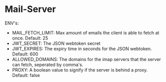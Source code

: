 # Mail-Server

ENV's:

- MAIL_FETCH_LIMIT: Max amount of emails the client is able to fetch at once. Default: 25
- JWT_SECRET: The JSON webtoken secret
- JWT_EXPIRES: The expiry time in seconds for the JSON webtoken. Default: 600
- ALLOWED_DOMAINS: The domains for the imap servers that the server can fetch, seperated by comma's.
- PROXY: A boolean value to signify if the server is behind a proxy. Default: false
